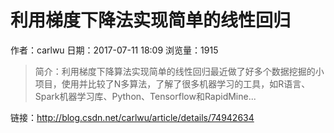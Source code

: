 # 利用梯度下降法实现简单的线性回归
作者：carlwu
日期：2017-07-11 18:09
浏览量：1915
> 简介：利用梯度下降算法实现简单的线性回归最近做了好多个数据挖掘的小项目，使用并比较了N多算法，了解了很多机器学习的工具，如R语言、Spark机器学习库、Python、Tensorflow和RapidMine...

 链接：http://blog.csdn.net/carlwu/article/details/74942634
